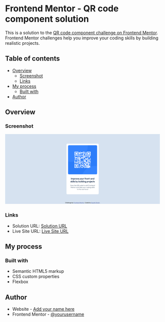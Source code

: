 # Frontend Mentor - QR code component solution

This is a solution to the [QR code component challenge on Frontend Mentor](https://www.frontendmentor.io/challenges/qr-code-component-iux_sIO_H). Frontend Mentor challenges help you improve your coding skills by building realistic projects.

## Table of contents

- [Overview](#overview)
  - [Screenshot](#screenshot)
  - [Links](#links)
- [My process](#my-process)
  - [Built with](#built-with)
- [Author](#author)

## Overview

### Screenshot

![](./images/screenshot-desktop.png)

### Links

- Solution URL: [Solution URL](https://github.com/sagnikghosh1999/frontend-mentor-QR)
- Live Site URL: [Live Site URL](https://sagnikghosh1999.github.io/frontend-mentor-QR)

## My process

### Built with

- Semantic HTML5 markup
- CSS custom properties
- Flexbox

## Author

- Website - [Add your name here](https://sagnik-ghosh.vercel.app/)
- Frontend Mentor - [@yourusername](https://www.frontendmentor.io/profile/sagnikghosh1999)
